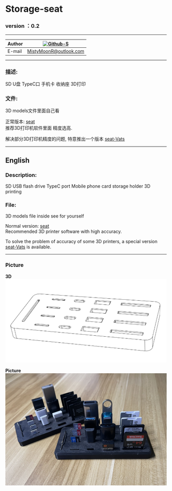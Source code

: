 # Storage-seat

### version ：0.2

-----------------------
|Author |[![Github-S]][Github]              |
|---    |---                    |
|E-mail |MistyMoonR@outlook.com |

-----------------------

### 描述:
SD U盘 TypeC口 手机卡 收纳座 3D打印


### 文件:
3D models文件里面自己看     

正常版本: [seat](3D-Models/seat.stl)        
推荐3D打印机软件里面 精度选高.

解决部分3D打印机精度的问题, 特意推出一个版本 [seat-Vats](3D-Models/seat-Vats.stl)

-----------------------
## English

### Description:
SD USB flash drive TypeC port Mobile phone card storage holder 3D printing

### File:
3D models file inside see for yourself     

Normal version: [seat](3D-Models/seat.stl)        
Recommended 3D printer software with high accuracy.

To solve the problem of accuracy of some 3D printers, a special version [seat-Vats](3D-Models/seat-Vats.stl) is available.


-----------------------
### Picture        
**3D**   
![IMG](/Pictures/3D.png)    


**Picture**         
![IMG](/Pictures/picture1.JPG)



[Github]:https://github.com/MistyMoonR "Github"
[Github-S]: https://badgen.net/badge/Github/MistyMoon/:color?icon=github
